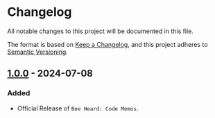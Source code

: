# Changelog

All notable changes to this project will be documented in this file.

The format is based on [Keep a Changelog](https://keepachangelog.com/en/1.1.0/),
and this project adheres to [Semantic Versioning](https://semver.org/spec/v2.0.0.html).

## [1.0.0] - 2024-07-08

### Added

- Official Release of `Bee Heard: Code Memos`.

[1.0.0]: https://github.com/Night-Owl-Labs/Bee-Heard-Code-Memos/releases/tag/v1.0.0
